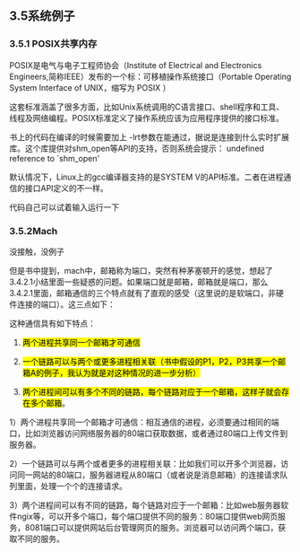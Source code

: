 ## 3.5系统例子

### 3.5.1 POSIX共享内存

POSIX是电气与电子工程师协会（Institute of Electrical and Electronics Engineers,简称IEEE）发布的一个标：可移植操作系统接口（Portable Operating System Interface of UNIX，缩写为 POSIX ）

这套标准涵盖了很多方面，比如Unix系统调用的C语言接口、shell程序和工具、线程及网络编程。POSIX标准定义了操作系统应该为应用程序提供的接口标准。

书上的代码在编译的时候需要加上 -lrt参数在能通过，据说是连接到什么实时扩展库。这个库提供对shm_open等API的支持，否则系统会提示： undefined reference to `shm_open'

默认情况下，Linux上的gcc编译器支持的是SYSTEM V的API标准。二者在进程通信的接口API定义的不一样。

代码自己可以试着输入运行一下

### 3.5.2Mach

没接触，没例子

但是书中提到，mach中，邮箱称为端口，突然有种茅塞顿开的感觉，想起了3.4.2.1小结里面一些疑惑的问题。如果端口就是邮箱，邮箱就是端口，那么3.4.2.1里面，邮箱通信的三个特点就有了直观的感受（这里说的是软端口，非硬件连接的端口）。这三点如下：

这种通信具有如下特点：

1. <mark>两个进程共享同一个邮箱才可通信</mark>

2. <mark>一个链路可以与两个或更多进程相关联（书中假设的P1，P2，P3共享一个邮箱A的例子，我认为就是对这种情况的进一步分析）</mark>

3. <mark>两个进程间可以有多个不同的链路，每个链路对应于一个邮箱，这样子就会存在多个邮箱</mark>。

1）两个进程共享同一个邮箱才可通信：相互通信的进程，必须要通过相同的端口，比如浏览器访问网络服务器的80端口获取数据，或者通过80端口上传文件到服务器。

2）一个链路可以与两个或者更多的进程相关联：比如我们可以开多个浏览器，访问同一网站的80端口，服务器进程从80端口（或者说是消息邮箱）的连接请求队列里面，处理一个个的连接请求。

3）两个进程间可以有不同的链路，每个链路对应于一个邮箱：比如web服务器软件ngix等，可以开多个端口，每个端口提供不同的服务：80端口提供web网页服务，8081端口可以提供网站后台管理网页的服务。浏览器可以访问两个端口，获取不同的服务。
